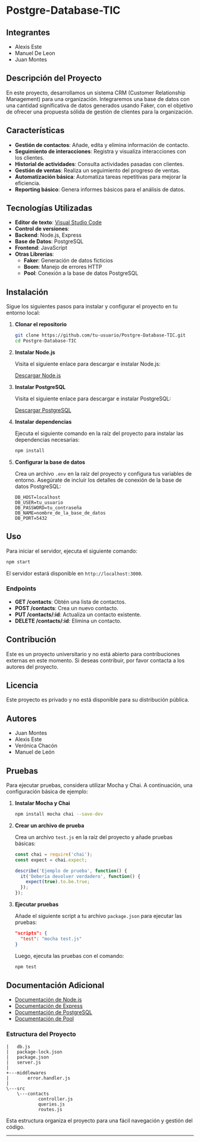 
# Postgre-Database-TIC

## Integrantes
- Alexis Este 
- Manuel De Leon
- Juan Montes

## Descripción del Proyecto

En este proyecto, desarrollamos un sistema CRM (Customer Relationship Management) para una organización. Integraremos una base de datos con una cantidad significativa de datos generados usando Faker, con el objetivo de ofrecer una propuesta sólida de gestión de clientes para la organización.

## Características

- **Gestión de contactos**: Añade, edita y elimina información de contacto.
- **Seguimiento de interacciones**: Registra y visualiza interacciones con los clientes.
- **Historial de actividades**: Consulta actividades pasadas con clientes.
- **Gestión de ventas**: Realiza un seguimiento del progreso de ventas.
- **Automatización básica**: Automatiza tareas repetitivas para mejorar la eficiencia.
- **Reporting básico**: Genera informes básicos para el análisis de datos.

## Tecnologías Utilizadas

- **Editor de texto**: [Visual Studio Code](https://code.visualstudio.com/)
- **Control de versiones**:
- **Backend**: Node.js, Express
- **Base de Datos**: PostgreSQL
- **Frontend**: JavaScript
- **Otras Librerías**: 
  - **Faker**: Generación de datos ficticios
  - **Boom**: Manejo de errores HTTP
  - **Pool**: Conexión a la base de datos PostgreSQL

## Instalación

Sigue los siguientes pasos para instalar y configurar el proyecto en tu entorno local:

1. **Clonar el repositorio**

   ```bash
   git clone https://github.com/tu-usuario/Postgre-Database-TIC.git
   cd Postgre-Database-TIC
   ```

2. **Instalar Node.js**

   Visita el siguiente enlace para descargar e instalar Node.js:

   [Descargar Node.js](https://nodejs.org/)

3. **Instalar PostgreSQL**

   Visita el siguiente enlace para descargar e instalar PostgreSQL:

   [Descargar PostgreSQL](https://www.postgresql.org/download/)

4. **Instalar dependencias**

   Ejecuta el siguiente comando en la raíz del proyecto para instalar las dependencias necesarias:

   ```bash
   npm install
   ```

5. **Configurar la base de datos**

   Crea un archivo `.env` en la raíz del proyecto y configura tus variables de entorno. Asegúrate de incluir los detalles de conexión de la base de datos PostgreSQL:

   ```plaintext
   DB_HOST=localhost
   DB_USER=tu_usuario
   DB_PASSWORD=tu_contraseña
   DB_NAME=nombre_de_la_base_de_datos
   DB_PORT=5432
   ```

## Uso

Para iniciar el servidor, ejecuta el siguiente comando:

```bash
npm start
```

El servidor estará disponible en `http://localhost:3000`.

### Endpoints

- **GET /contacts**: Obtén una lista de contactos.
- **POST /contacts**: Crea un nuevo contacto.
- **PUT /contacts/:id**: Actualiza un contacto existente.
- **DELETE /contacts/:id**: Elimina un contacto.

## Contribución

Este es un proyecto universitario y no está abierto para contribuciones externas en este momento. Si deseas contribuir, por favor contacta a los autores del proyecto.

## Licencia

Este proyecto es privado y no está disponible para su distribución pública.

## Autores

- Juan Montes
- Alexis Este
- Verónica Chacón
- Manuel de León

## Pruebas

Para ejecutar pruebas, considera utilizar Mocha y Chai. A continuación, una configuración básica de ejemplo:

1. **Instalar Mocha y Chai**

   ```bash
   npm install mocha chai --save-dev
   ```

2. **Crear un archivo de prueba**

   Crea un archivo `test.js` en la raíz del proyecto y añade pruebas básicas:

   ```javascript
   const chai = require('chai');
   const expect = chai.expect;

   describe('Ejemplo de prueba', function() {
     it('Debería devolver verdadero', function() {
       expect(true).to.be.true;
     });
   });
   ```

3. **Ejecutar pruebas**

   Añade el siguiente script a tu archivo `package.json` para ejecutar las pruebas:

   ```json
   "scripts": {
     "test": "mocha test.js"
   }
   ```

   Luego, ejecuta las pruebas con el comando:

   ```bash
   npm test
   ```

## Documentación Adicional

- [Documentación de Node.js](https://nodejs.org/en/docs/)
- [Documentación de Express](https://expressjs.com/en/4x/api.html)
- [Documentación de PostgreSQL](https://www.postgresql.org/docs/)
- [Documentación de Pool](https://node-postgres.com/features/pooling)

### Estructura del Proyecto

```
|   db.js
|   package-lock.json
|   package.json
|   server.js
|
+---middlewares
|       error.handler.js       
|
\---src
    \---contacts
            controller.js
            queries.js
            routes.js
```

Esta estructura organiza el proyecto para una fácil navegación y gestión del código.

---
